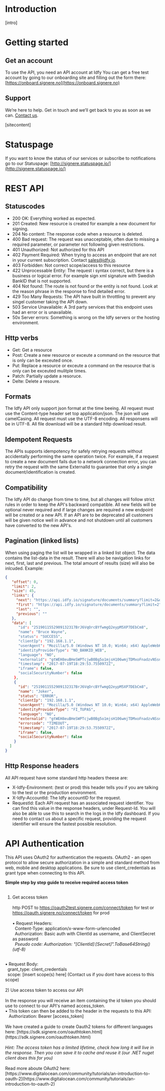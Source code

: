 # Introduction
[intro]

# Getting started
## Get an account
To use the API, you need an API account at Idfy You can get a free test account by going to our onboarding site and filling out the form there: [https://onboard.signere.no](https://onboard.signere.no) 
## Support
We’re here to help. Get in touch and we’ll get back to you as soon as we can. [Contact us](support@idfy.io).


[sitecontent]

# Statuspage
If you want to know the status of our services or subscribe to notifications go to our Statuspage: [http://signere.statuspage.io/](http://signere.statuspage.io/)

# REST API

## Statuscodes
* 200 OK: Everything worked as expected.
* 201 Created: New resource is created for example a new document for signing.
* 204 No content: The response code when a resource is deleted.
* 400 Bad request: The request was unacceptable, often due to missing a required parameter, or parameter not following given restrictions.
* 401 Unauthorized: Not authorized for this API
* 402 Payment Required: When trying to access an endpoint that are not in your current subscription. Contact sales@idfy.io.
* 403 Forbidden: Not correct scope/access to this resource
* 422 Unprocessable Entity: The request i syntax correct, but there is a business or logical error. For example sign xml signature with Swedish BankID that is not supported.
* 404 Not found: The route is not found or the entity is not found. Look at the reason phrase in the response to find detailed error.
* 429 Too Many Requests: The API have built in throttling to prevent any singel customer taking the API down.
* 503 Service Unavailable: A 3rd party services that this endpoint uses had an error or is unavailable.
* 50x Server errors: Something is wrong on the Idfy servers or the hosting environment.

## Http verbs
* Get: Get a resource
* Post: Create a new resource or exceute a command on the resource that is only can be exceuted once.
* Put: Replace a resource or exceute a command on the resource that is only can be exceuted mulitple times.
* Patch: Partially update a resoruce.
* Delte: Delete a resoure.

## Formats
The Idfy API only support json format at the time beeing. All request must use the Content-type header set top application/json. The json will use camelCasing. All request must use the UTF-8 encoding. All responsens will be in UTF-8.
All file download will be a standard http download result.

## Idempotent Requests
The APIs supports idempotency for safely retrying requests without accidentally performing the same operation twice. For example, if a request to create a new document fails due to a network connection error, you can retry the request with the same ExternalId  to guarantee that only a single document/identification is created.

## Compatibility
The Idfy API do change from time to time, but all changes will follow strict rules in order to keep the API's backward compatible. All new fields will be optional never required and if large changes are required a new endpoint will be created or a new API.
If an API are to be deprecated all customers will be given notice well in advance and not shutdown until all customers have converted to the new API's.

## Pagination (linked lists)
When using paging the list will be wrapped in a linked list object. The data contains the list-data in the result. There will also be navigation links for next, first, last and previous. The total amount of results (size) will also be inlcuded.
Example:
```json
{
   "offset": 0,
   "limit": 2,
   "size": 45,
   "links": {
     "next": "https://api.idfy.io/signature/documents/summary?limit=2&offset=2",
     "first": "https://api.idfy.io/signature/documents/summary?limit=2",
     "last": "",
     "previous": ""
   },
   "data": [
      "id": "2519011552909132317BrJ6VqOrcBYfwmgQ2eypM5XP7DEbCm8",
      "name": "Bruce Wayne",
      "status": "SUCCESS",
      "clientIp": "192.168.1.1",
      "userAgent": "Mozilla/5.0 (Windows NT 10.0; Win64; x64) AppleWebKit/537.36 (KHTML, like Gecko) Chrome/58.0.3029.110 Safari/537.36",
      "identityProviderType": "NO_BANKID_WEB",
      "language": "NO",
      "externalid": "gtWEH8euBHeSWPTcjwB0Bg5o1mjsH106wmjTDMxoFnadzvNSsnSSY0zbJTpy",
      "timestamp": "2017-07-19T18:29:53.7550972Z",
      "iframe": false,
      "socialSecurityNumber": false
    },
    {
      "id": "2519011552909132317BrJ6VqOrcBYfwmgQ2eypM5XP7DEbCm8",
      "name": "Joker",
      "status": "ERROR",
      "clientIp": "192.168.1.1",
      "userAgent": "Mozilla/5.0 (Windows NT 10.0; Win64; x64) AppleWebKit/537.36 (KHTML, like Gecko) Chrome/58.0.3029.110 Safari/537.36",
      "identityProviderType": "FI_TUPAS",
      "language": "NO",
      "externalid": "gtWEH8euBHeSWPTcjwB0Bg5o1mjsH106wmjTDMxoFnadzvNSsnSSY0zbJTpy",
      "errorcode": "TIMEOUT",
      "timestamp": "2017-07-19T18:29:53.7550972Z",
      "iframe": false,
      "socialSecurityNumber": false
    }
  ]
}
```

## Http Response headers
All API request have some standard http headers theese are:
* X-Idfy-Environment: (test or prod) this header tells you if you are talking to the test or the production environment.
* X-Idfy-AccountId: The Idfy accountID for the request.
* RequestId: Each API request has an associated request identifier. You can find this value in the response headers, under Request-Id. You will also be able to use this to search in the logs in the Idfy dashboard. If you need to contact us about a specific request, providing the request identifier will ensure the fastest possible resolution.

# API Authentication
This API uses OAuth2 for authentication the requests. OAuth2 - an open protocol to allow secure authorization in a simple and standard method from web, mobile and desktop applications. Be sure to use client_credentials as grant type when connecting to this API. 

<b>Simple step by step guide to receive required access token </b><br/><br/>
1) Get access token <br/><br/>
http POST to https://oauth2test.signere.com/connect/token for test or https://oauth.signere.no/connect/token for prod <br/><br/>
&bull; Request Headers: <br/>
&nbsp;&nbsp;Content-Type: application/x-www-form-urlencoded <br/>
&nbsp;&nbsp;Authorization: Basic auth with ClientId as username, and ClientSecret as password<br/>
&nbsp;&nbsp;<i>Pseudo code: Authorization: "[ClientId]:[Secret]".ToBase64String() (utf-8) </i> <br/>
<br>
&bull; Request Body:<br/>
&nbsp;&nbsp;grant_type: client_credentials<br/>
&nbsp;&nbsp;scope: [insert scope(s) here] (Contact us if you dont have access to this scope) <br/>
<br>
2) Use access token to access our API<br/><br/>
In the response you will receive an item containing the id token you should use to connect to our API's named access_token.<br/>
&bull; This token can then be added to the header in the requests to this API:<br/> 
&nbsp;&nbsp; Authorization: Bearer [access_token]
<br><br>
We have created a guide to create Oauth2 tokens for different languages here: [https://sdk.signere.com/oauthtoken.html](https://sdk.signere.com/oauthtoken.html)
<br><br><i>Hint: The access token has a limited lifetime, check how long it will live in the response. Then you can save it to cache and reuse it (our .NET nuget client does this for you)</i><br><br>
Read more aboute OAuth2 here: 
[https://www.digitalocean.com/community/tutorials/an-introduction-to-oauth-2](https://www.digitalocean.com/community/tutorials/an-introduction-to-oauth-2)
<!-- ReDoc-Inject: <security-definitions> -->

